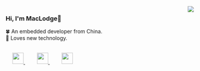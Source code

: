 <img align="right" src="https://github-readme-stats.vercel.app/api?username=EchoHeim&show_icons=true&icon_color=805AD5&text_color=5cb3cc&bg_color=ffffff&hide_title=true" />

<p align="left">
  <h3> Hi, I'm MacLodge👋 </h3>
  <font>🍀 An embedded developer from China.</font>
  <br>
  <font>🎐 Loves new technology.</font>
  <br><br>
  
  &emsp;
  <a href="https://blog.csdn.net/hsl416604093" target="_blank">
    <img src="https://cdn.jsdelivr.net/gh/EchoHeim/actapb/docs/images/icons8-csdn-48.png" width="30px"/>
  </a>
  &emsp;&emsp;
  <a href= "https://cdn.jsdelivr.net/gh/EchoHeim/actapb/docs/images/Qart_CodeMonkey.gif" target="_blank">
    <img src="https://cdn.jsdelivr.net/gh/EchoHeim/actapb/docs/images/icons8-wechat-48.png" width="30px"/>
  </a>
  &emsp;&emsp;
  <a href="https://echoheim.netlify.app" target="_blank">
    <img src="https://cdn.jsdelivr.net/gh/EchoHeim/actapb/docs/images/icons8-cocktail-50.png" width="30px"/>
  </a> 
  <br>
</p>
